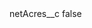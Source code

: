<?xml version="1.0" encoding="UTF-8"?>
<CustomMetadata xmlns="http://soap.sforce.com/2006/04/metadata">
    <label>netAcres__c</label>
    <protected>false</protected>
</CustomMetadata>
